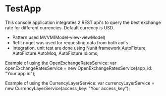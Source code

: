 # TestApp
This console application integrates 2 REST api's to query the best exchange rate for different currencies. Default currency is USD. 

- Pattern used MVVM(Model-view-viewModel)
- Refit nuget was used for requesting data from both api's 
- Integration, unit test are done using Nunit framework,AutoFixture, AutoFixture.AutoMoq, AutoFixture.Idioms;

Example of using the OpenExchangeRatesService:
  var openExchangeRatesService =  new OpenExchangeRatesService(app_id: "Your app id");

Example of using the CurrencyLayerService:
  var currencyLayerService =  new CurrencyLayerService(access_key: "Your access_key");
